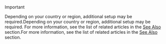 > [!IMPORTANT]
> <span data-ttu-id="6bd63-101">Depending on your country or region, additional setup may be required.</span><span class="sxs-lookup"><span data-stu-id="6bd63-101">Depending on your country or region, additional setup may be required.</span></span> <span data-ttu-id="6bd63-102">For more information, see the list of related articles in the [See Also](#see-also) section.</span><span class="sxs-lookup"><span data-stu-id="6bd63-102">For more information, see the list of related articles in the [See Also](#see-also) section.</span></span>  